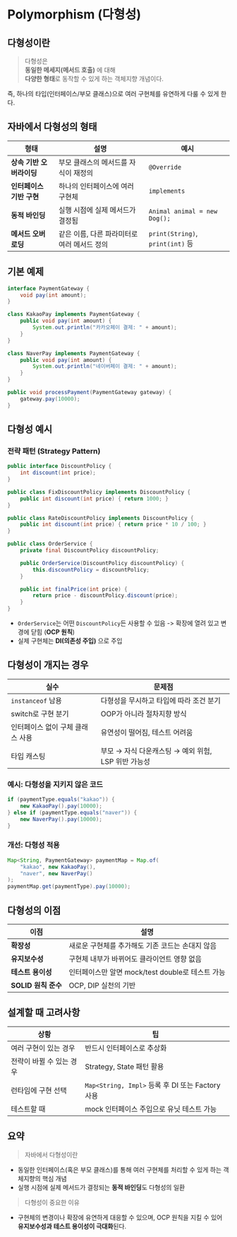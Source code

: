 # Polymorphism (다형성)

## 다형성이란
> 다형성은  
> **동일한 메세지(메서드 호출)** 에 대해  
> **다양한 형태**로 동작할 수 있게 하는 객체지향 개념이다.

즉, 하나의 타입(인터페이스/부모 클래스)으로 여러 구현체를 유연하게 다룰 수 있게 한다.

## 자바에서 다형성의 형태
| 형태              | 설명                        | 예시                              |
| --------------- | ------------------------- | ------------------------------- |
| **상속 기반 오버라이딩** | 부모 클래스의 메서드를 자식이 재정의      | `@Override`                     |
| **인터페이스 기반 구현** | 하나의 인터페이스에 여러 구현체         | `implements`                    |
| **동적 바인딩**      | 실행 시점에 실제 메서드가 결정됨        | `Animal animal = new Dog();`    |
| **메서드 오버로딩**    | 같은 이름, 다른 파라미터로 여러 메서드 정의 | `print(String)`, `print(int)` 등 |

## 기본 예제

```java
interface PaymentGateway {
    void pay(int amount);
}

class KakaoPay implements PaymentGateway {
    public void pay(int amount) {
        System.out.println("카카오페이 결제: " + amount);
    }
}

class NaverPay implements PaymentGateway {
    public void pay(int amount) {
        System.out.println("네이버페이 결제: " + amount);
    }
}
```
```java
public void processPayment(PaymentGateway gateway) {
    gateway.pay(10000);
}
```

## 다형성 예시

### 전략 패턴 (Strategy Pattern)

```java
public interface DiscountPolicy {
    int discount(int price);
}

public class FixDiscountPolicy implements DiscountPolicy {
    public int discount(int price) { return 1000; }
}

public class RateDiscountPolicy implements DiscountPolicy {
    public int discount(int price) { return price * 10 / 100; }
}
```
```java
public class OrderService {
    private final DiscountPolicy discountPolicy;

    public OrderService(DiscountPolicy discountPolicy) {
        this.discountPolicy = discountPolicy;
    }

    public int finalPrice(int price) {
        return price - discountPolicy.discount(price);
    }
}
```
- `OrderService`는 어떤 `DiscountPolicy`든 사용할 수 있음 -> 확장에 열려 있고 변경에 닫힘 (**OCP 원칙**)
- 실제 구현체는 **DI(의존성 주입)** 으로 주입

## 다형성이 개지는 경우
| 실수                 | 문제점                               |
| ------------------ | --------------------------------- |
| `instanceof` 남용    | 다형성을 무시하고 타입에 따라 조건 분기            |
| switch로 구현 분기      | OOP가 아니라 절차지향 방식                  |
| 인터페이스 없이 구체 클래스 사용 | 유연성이 떨어짐, 테스트 어려움                 |
| 타입 캐스팅             | 부모 → 자식 다운캐스팅 → 예외 위험, LSP 위반 가능성 |

### 예시: 다형성을 지키지 않은 코드
```java
if (paymentType.equals("kakao")) {
    new KakaoPay().pay(10000);
} else if (paymentType.equals("naver")) {
    new NaverPay().pay(10000);
}
```

### 개선: 다형성 적용
```java
Map<String, PaymentGateway> paymentMap = Map.of(
    "kakao", new KakaoPay(),
    "naver", new NaverPay()
);
paymentMap.get(paymentType).pay(10000);
```

## 다형성의 이점

| 이점              | 설명                                 |
| --------------- | ---------------------------------- |
| **확장성**         | 새로운 구현체를 추가해도 기존 코드는 손대지 않음        |
| **유지보수성**       | 구현체 내부가 바뀌어도 클라이언트 영향 없음           |
| **테스트 용이성**     | 인터페이스만 알면 mock/test double로 테스트 가능 |
| **SOLID 원칙 준수** | OCP, DIP 실천의 기반                    |

## 설계할 때 고려사항
| 상황             | 팁                                         |
| -------------- | ----------------------------------------- |
| 여러 구현이 있는 경우   | 반드시 인터페이스로 추상화                            |
| 전략이 바뀔 수 있는 경우 | Strategy, State 패턴 활용                     |
| 런타임에 구현 선택     | `Map<String, Impl>` 등록 후 DI 또는 Factory 사용 |
| 테스트할 때         | mock 인터페이스 주입으로 유닛 테스트 가능                 |


## 요약

> 자바에서 다형성이란
- 동일한 인터페이스(혹은 부모 클래스)를 통해 여러 구현체를 처리할 수 있게 하는 객체지향의 핵심 개념
- 실행 시점에 실제 메서드가 결정되는 **동적 바인딩**도 다형성의 일환

> 다형성이 중요한 이유
- 구현체의 변경이나 확장에 유연하게 대응할 수 있으며, OCP 원칙을 지킬 수 있어 **유지보수성과 테스트 용이성이 극대화**된다.

